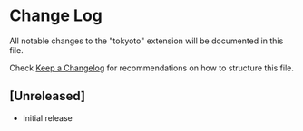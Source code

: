 # Change Log

All notable changes to the "tokyoto" extension will be documented in this file.

Check [Keep a Changelog](http://keepachangelog.com/) for recommendations on how to structure this file.

## [Unreleased]

- Initial release
